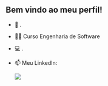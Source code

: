 ## Bem vindo ao meu perfil!

- 🧠 .
- 👨‍🎓 Curso Engenharia de Software
- 💻 .

- 📫 Meu LinkedIn: <div><a href="https://www.linkedin.com/in/valentin-antunes-279a30207" target="_blank">
            <img src="https://cdn.jsdelivr.net/gh/devicons/devicon@latest/icons/linkedin/linkedin-original-wordmark.svg" /></a></div>
          
